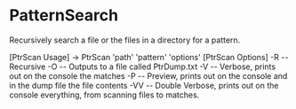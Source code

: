 # PatternSearch
Recursively search a file or the files in a directory for a pattern.

[PtrScan Usage] -> PtrScan 'path' 'pattern' 'options'
[PtrScan Options]
-R -- Recursive
-O -- Outputs to a file called PtrDump.txt
-V -- Verbose, prints out on the console the matches
-P -- Preview, prints out on the console and in the dump file the file contents
-VV -- Double Verbose, prints out on the console everything, from scanning files to matches.
